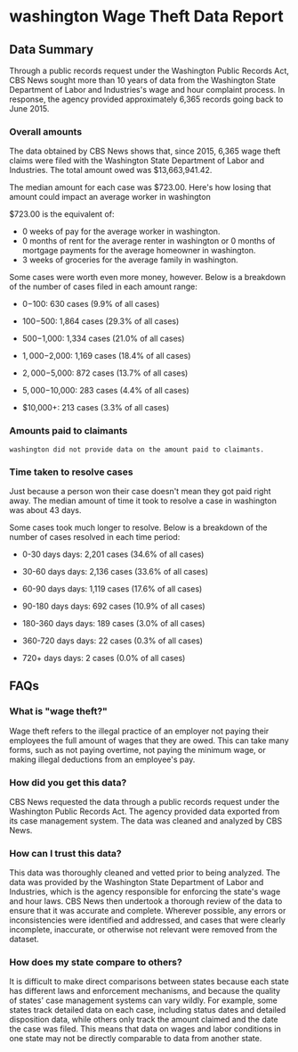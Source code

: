 # washington Wage Theft Data Report

## Data Summary

Through a public records request under the Washington Public Records Act, CBS News sought more than 10 years of data from the Washington State Department of Labor and Industries's wage and hour complaint process. In response, the agency provided approximately 6,365 records going back to June 2015.



### Overall amounts

The data obtained by CBS News shows that, since 2015, 6,365 wage theft claims were filed with the Washington State Department of Labor and Industries. The total amount owed was $13,663,941.42.

The median amount for each case was $723.00. Here's how losing that amount could impact an average worker in washington

$723.00 is the equivalent of: 
* 0 weeks of pay for the average worker in washington.
* 0 months of rent for the average renter in washington or 0 months of mortgage payments for the average homeowner in washington.
* 3 weeks of groceries for the average family in washington.

Some cases were worth even more money, however. Below is a breakdown of the number of cases filed in each amount range: 

* $0-$100: 630 cases (9.9% of all cases)

* $100-$500: 1,864 cases (29.3% of all cases)

* $500-$1,000: 1,334 cases (21.0% of all cases)

* $1,000-$2,000: 1,169 cases (18.4% of all cases)

* $2,000-$5,000: 872 cases (13.7% of all cases)

* $5,000-$10,000: 283 cases (4.4% of all cases)

* $10,000+: 213 cases (3.3% of all cases)



### Amounts paid to claimants

    washington did not provide data on the amount paid to claimants.


### Time taken to resolve cases

Just because a person won their case doesn't mean they got paid right away. The median amount of time it took to resolve a case in washington was about 43 days.

Some cases took much longer to resolve. Below is a breakdown of the number of cases resolved in each time period: 

* 0-30 days days: 2,201 cases (34.6% of all cases)

* 30-60 days days: 2,136 cases (33.6% of all cases)

* 60-90 days days: 1,119 cases (17.6% of all cases)

* 90-180 days days: 692 cases (10.9% of all cases)

* 180-360 days days: 189 cases (3.0% of all cases)

* 360-720 days days: 22 cases (0.3% of all cases)

* 720+ days days: 2 cases (0.0% of all cases)



## FAQs

### What is "wage theft?"

Wage theft refers to the illegal practice of an employer not paying their employees the full amount of wages that they are owed. This can take many forms, such as not paying overtime, not paying the minimum wage, or making illegal deductions from an employee's pay.

###  How did you get this data?

CBS News requested the data through a public records request under the Washington Public Records Act. The agency provided data exported from its case management system. The data was cleaned and analyzed by CBS News.

### How can I trust this data? 

This data was thoroughly cleaned and vetted prior to being analyzed. The data was provided by the Washington State Department of Labor and Industries, which is the agency responsible for enforcing the state's wage and hour laws. CBS News then undertook a thorough review of the data to ensure that it was accurate and complete. Wherever possible, any errors or inconsistencies were identified and addressed, and cases that were clearly incomplete, inaccurate, or otherwise not relevant were removed from the dataset.

### How does my state compare to others? 

It is difficult to make direct comparisons between states because each state has different laws and enforcement mechanisms, and because the quality of states' case management systems can vary wildly. For example, some states track detailed data on each case, including status dates and detailed disposition data, while others only track the amount claimed and the date the case was filed. This means that data on wages and labor conditions in one state may not be directly comparable to data from another state.